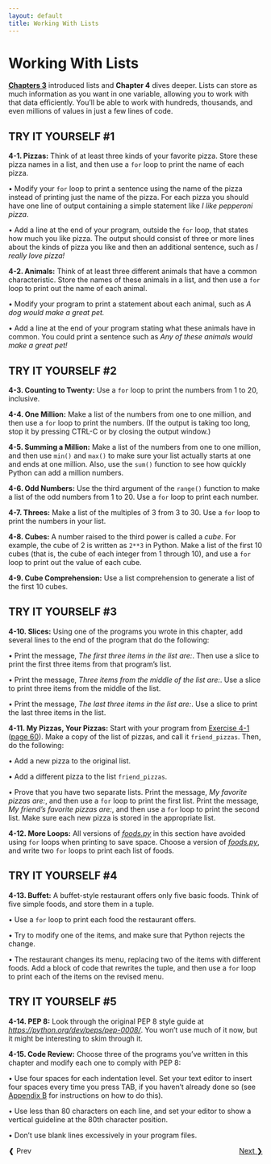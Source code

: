 ```yaml
---
layout: default
title: Working With Lists
---
```


# Working With Lists

**[Chapters 3](../chapter_03/README.md)** introduced lists and **Chapter 4**
dives deeper. Lists can store as much information as you want in one variable,
allowing you to work with that data efficiently. You’ll be able to work
with hundreds, thousands, and even millions of values in just a few
lines of code.

TRY IT YOURSELF \#1
-------------------

<span id="ch4exe1"></span>**4-1. Pizzas:** Think of at least three kinds
of your favorite pizza. Store these pizza names in a list, and then use
a `for` loop to print the name of each pizza.

• Modify your `for` loop to print a sentence using the name of the pizza
instead of printing just the name of the pizza. For each pizza you
should have one line of output containing a simple statement like *I
like pepperoni pizza*.

• Add a line at the end of your program, outside the `for` loop, that
states how much you like pizza. The output should consist of three or
more lines about the kinds of pizza you like and then an additional
sentence, such as *I really love pizza!*

<span id="ch4exe2"></span>**4-2. Animals:** Think of at least three
different animals that have a common characteristic. Store the names of
these animals in a list, and then use a `for` loop to print out the name
of each animal.

• Modify your program to print a statement about each animal, such as *A
dog would make a great pet.*

• Add a line at the end of your program stating what these animals have
in common. You could print a sentence such as *Any of these animals
would make a great pet!*

TRY IT YOURSELF \#2
-------------------

<span id="ch4exe3"></span>**4-3. Counting to Twenty:** Use a `for` loop
to print the numbers from 1 to 20, inclusive.

<span id="ch4exe4"></span>**4-4. One Million:** Make a list of the
numbers from one to one million, and then use a `for` loop to print the
numbers. (If the output is taking too long, stop it by pressing <span
class="small">CTRL</span>-C or by closing the output window.)

<span id="ch4exe5"></span>**4-5. Summing a Million:** Make a list of the
numbers from one to one million, and then use `min()` and `max()` to
make sure your list actually starts at one and ends at one million.
Also, use the `sum()` function to see how quickly Python can add a
million numbers.

<span id="ch4exe6"></span>**4-6. Odd Numbers:** Use the third argument
of the `range()` function to make a list of the odd numbers from 1 to
20. Use a `for` loop to print each number.

<span id="ch4exe7"></span>**4-7. Threes:** Make a list of the multiples
of 3 from 3 to 30. Use a `for` loop to print the numbers in your list.

<span id="ch4exe8"></span>**4-8. Cubes:** A number raised to the third
power is called a *cube*. For example, the cube of 2 is written as
`2**3` in Python. Make a list of the first 10 cubes (that is, the cube
of each integer from 1 through 10), and use a `for` loop to print out
the value of each cube.

<span id="ch4exe9"></span>**4-9. Cube Comprehension:** Use a list
comprehension to generate a list of the first 10 cubes.

TRY IT YOURSELF \#3
-------------------

<span id="ch4exe10"></span>**4-10. Slices:** Using one of the programs
you wrote in this chapter, add several lines to the end of the program
that do the following:

• Print the message, *The first three items in the list are:*. Then use
a slice to print the first three items from that program’s list.

• Print the message, *Three items from the middle of the list are:*. Use
a slice to print three items from the middle of the list.

• Print the message, *The last three items in the list are:*. Use a
slice to print the last three items in the list.

<span id="ch4exe11"></span>**4-11. My Pizzas, Your Pizzas:** Start with
your program from [Exercise 4-1](#ch4exe1) ([page 60](#page_60)). Make a
copy of the list of pizzas, and call it `friend_pizzas`. Then, do the
following:

• Add a new pizza to the original list.

• Add a different pizza to the list `friend_pizzas`.

• Prove that you have two separate lists. Print the message, *My
favorite pizzas are:*, and then use a `for` loop to print the first
list. Print the message, *My friend’s favorite pizzas are:*, and then
use a `for` loop to print the second list. Make sure each new pizza is
stored in the appropriate list.

<span id="ch4exe12"></span>**4-12. More Loops:** All versions of
[*foods.py*](foods.py) in this section have avoided using `for` loops when printing
to save space. Choose a version of [*foods.py*](foods.py), and write two `for` loops
to print each list of foods.

TRY IT YOURSELF \#4
-------------------

<span id="ch4exe13"></span>**4-13. Buffet:** A buffet-style restaurant
offers only five basic foods. Think of five simple foods, and store them
in a tuple.

• Use a `for` loop to print each food the restaurant offers.

• Try to modify one of the items, and make sure that Python rejects the
change.

• The restaurant changes its menu, replacing two of the items with
different foods. Add a block of code that rewrites the tuple, and then
use a `for` loop to print each of the items on the revised menu.

<span id="page_74"></span>

TRY IT YOURSELF \#5
-------------------

<span id="ch4exe14"></span>**4-14. PEP 8:** Look through the original
PEP 8 style guide at *<https://python.org/dev/peps/pep-0008/>*. You
won’t use much of it now, but it might be interesting to skim through
it.

<span id="ch4exe15"></span>**4-15. Code Review:** Choose three of the
programs you’ve written in this chapter and modify each one to comply
with PEP 8:

• Use four spaces for each indentation level. Set your text editor to
insert four spaces every time you press <span class="small">TAB</span>,
if you haven’t already done so (see [Appendix B](../appendix_b/README.md) for
instructions on how to do this).

• Use less than 80 characters on each line, and set your editor to show
a vertical guideline at the 80th character position.

• Don’t use blank lines excessively in your program files.


<span style="float:right;"><a href='../chapter_05/README.md'>Next &#10095;</span></a>
<a href='../chapter_03/README.md'><span style="float:left; clear:left;">&#10096; Prev</span></a>
